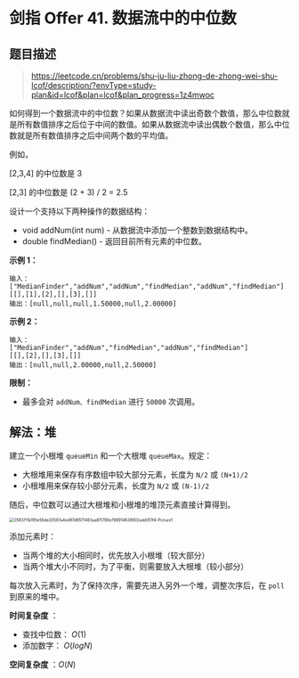 # 剑指 Offer 41. 数据流中的中位数

## 题目描述

> https://leetcode.cn/problems/shu-ju-liu-zhong-de-zhong-wei-shu-lcof/description/?envType=study-plan&id=lcof&plan=lcof&plan_progress=1z4mwoc

如何得到一个数据流中的中位数？如果从数据流中读出奇数个数值，那么中位数就是所有数值排序之后位于中间的数值。如果从数据流中读出偶数个数值，那么中位数就是所有数值排序之后中间两个数的平均值。

例如，

[2,3,4] 的中位数是 3

[2,3] 的中位数是 (2 + 3) / 2 = 2.5

设计一个支持以下两种操作的数据结构：

- void addNum(int num) - 从数据流中添加一个整数到数据结构中。
- double findMedian() - 返回目前所有元素的中位数。

**示例 1：**

```
输入：
["MedianFinder","addNum","addNum","findMedian","addNum","findMedian"]
[[],[1],[2],[],[3],[]]
输出：[null,null,null,1.50000,null,2.00000]
```

**示例 2：**

```
输入：
["MedianFinder","addNum","findMedian","addNum","findMedian"]
[[],[2],[],[3],[]]
输出：[null,null,2.00000,null,2.50000]
```

**限制：**

- 最多会对 `addNum、findMedian` 进行 `50000` 次调用。

## 解法：堆

建立一个小根堆 `queueMin` 和一个大根堆 `queueMax`。规定：

- 大根堆用来保存有序数组中较大部分元素，长度为 `N/2` 或 `(N+1)/2`
- 小根堆用来保存较小部分元素，长度为 `N/2` 或 `(N-1)/2`

随后，中位数可以通过大根堆和小根堆的堆顶元素直接计算得到。

<img src="https://tva1.sinaimg.cn/large/008vxvgGgy1h91z3te37ij30vp0nsmyu.jpg" alt="25837f1b195e56de20587a4ed97d9571463aa611789e768914638902add351f4-Picture1" style="zoom:50%;" />

添加元素时：

- 当两个堆的大小相同时，优先放入小根堆（较大部分）
- 当两个堆大小不同时，为了平衡，则需要放入大根堆（较小部分）

每次放入元素时，为了保持次序，需要先进入另外一个堆，调整次序后，在 `poll` 到原来的堆中。

**时间复杂度** ：

-  查找中位数： $O(1)$ 
- 添加数字： $O(logN)$ 

**空间复杂度** ：$O(N)$

